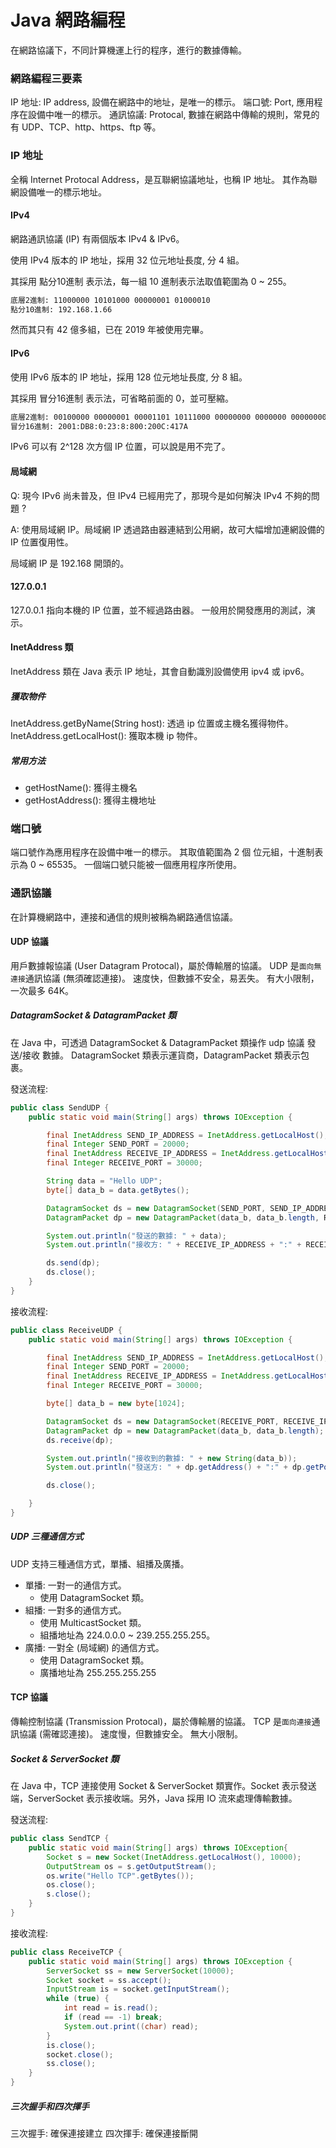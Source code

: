 # Java 網路編程

在網路協議下，不同計算機運上行的程序，進行的數據傳輸。

### 網路編程三要素

IP 地址: IP address, 設備在網路中的地址，是唯一的標示。
端口號: Port, 應用程序在設備中唯一的標示。
通訊協議: Protocal, 數據在網路中傳輸的規則，常見的有 UDP、TCP、http、https、ftp 等。

### IP 地址

全稱 Internet Protocal Address，是互聯網協議地址，也稱 IP 地址。
其作為聯網設備唯一的標示地址。

#### IPv4

網路通訊協議 (IP) 有兩個版本 IPv4 & IPv6。

使用 IPv4 版本的 IP 地址，採用 32 位元地址長度, 分 4 組。

其採用 點分10進制 表示法，每一組 10 進制表示法取值範圍為 0 ~ 255。

```bash
底層2進制: 11000000 10101000 00000001 01000010
點分10進制: 192.168.1.66
```

然而其只有 42 億多組，已在 2019 年被使用完畢。

#### IPv6

使用 IPv6 版本的 IP 地址，採用 128 位元地址長度, 分 8 組。

其採用 冒分16進制 表示法，可省略前面的 0，並可壓縮。

```bash
底層2進制: 00100000 00000001 00001101 10111000 00000000 0000000 00000000 00100011 00000000 00001000 00001000 00000000 00100000 00001100 01000001 01111010
冒分16進制: 2001:DB8:0:23:8:800:200C:417A
```

IPv6 可以有 2^128 次方個 IP 位置，可以說是用不完了。

#### 局域網

Q: 現今 IPv6 尚未普及，但 IPv4 已經用完了，那現今是如何解決 IPv4 不夠的問題 ?

A: 使用局域網 IP。局域網 IP 透過路由器連結到公用網，故可大幅增加連網設備的 IP 位置復用性。

局域網 IP 是 192.168 開頭的。

#### 127.0.0.1

127.0.0.1 指向本機的 IP 位置，並不經過路由器。
一般用於開發應用的測試，演示。

#### InetAddress 類

InetAddress 類在 Java 表示 IP 地址，其會自動識別設備使用 ipv4 或 ipv6。

##### 獲取物件

InetAddress.getByName(String host): 透過 ip 位置或主機名獲得物件。
InetAddress.getLocalHost(): 獲取本機 ip 物件。

##### 常用方法

- getHostName(): 獲得主機名
- getHostAddress(): 獲得主機地址

### 端口號

端口號作為應用程序在設備中唯一的標示。
其取值範圍為 2 個 位元組，十進制表示為 0 ~ 65535。
一個端口號只能被一個應用程序所使用。

### 通訊協議

在計算機網路中，連接和通信的規則被稱為網路通信協議。

#### UDP 協議

用戶數據報協議 (User Datagram Protocal)，屬於傳輸層的協議。
UDP 是`面向無連接`通訊協議 (無須確認連接)。
速度快，但數據不安全，易丟失。
有大小限制，一次最多 64K。

##### DatagramSocket & DatagramPacket 類

在 Java 中，可透過 DatagramSocket & DatagramPacket 類操作 udp 協議 發送/接收 數據。
DatagramSocket 類表示運貨商，DatagramPacket 類表示包裹。

發送流程:

```java
public class SendUDP {
    public static void main(String[] args) throws IOException {

        final InetAddress SEND_IP_ADDRESS = InetAddress.getLocalHost();
        final Integer SEND_PORT = 20000;
        final InetAddress RECEIVE_IP_ADDRESS = InetAddress.getLocalHost();
        final Integer RECEIVE_PORT = 30000;

        String data = "Hello UDP";
        byte[] data_b = data.getBytes();

        DatagramSocket ds = new DatagramSocket(SEND_PORT, SEND_IP_ADDRESS);
        DatagramPacket dp = new DatagramPacket(data_b, data_b.length, RECEIVE_IP_ADDRESS, RECEIVE_PORT);

        System.out.println("發送的數據: " + data);
        System.out.println("接收方: " + RECEIVE_IP_ADDRESS + ":" + RECEIVE_PORT);

        ds.send(dp);
        ds.close();
    }
}
```

接收流程:

```java
public class ReceiveUDP {
    public static void main(String[] args) throws IOException {

        final InetAddress SEND_IP_ADDRESS = InetAddress.getLocalHost();
        final Integer SEND_PORT = 20000;
        final InetAddress RECEIVE_IP_ADDRESS = InetAddress.getLocalHost();
        final Integer RECEIVE_PORT = 30000;

        byte[] data_b = new byte[1024];

        DatagramSocket ds = new DatagramSocket(RECEIVE_PORT, RECEIVE_IP_ADDRESS);
        DatagramPacket dp = new DatagramPacket(data_b, data_b.length);
        ds.receive(dp);

        System.out.println("接收到的數據: " + new String(data_b));
        System.out.println("發送方: " + dp.getAddress() + ":" + dp.getPort());

        ds.close();

    }
}
```

##### UDP 三種通信方式

UDP 支持三種通信方式，單播、組播及廣播。

- 單播: 一對一的通信方式。
  - 使用 DatagramSocket 類。
- 組播: 一對多的通信方式。
  - 使用 MulticastSocket 類。
  - 組播地址為 224.0.0.0 ~ 239.255.255.255。
- 廣播: 一對全 (局域網) 的通信方式。
  - 使用 DatagramSocket 類。
  - 廣播地址為 255.255.255.255



#### TCP 協議

傳輸控制協議 (Transmission Protocal)，屬於傳輸層的協議。
TCP 是`面向連接`通訊協議 (需確認連接)。
速度慢，但數據安全。
無大小限制。

##### Socket & ServerSocket 類

在 Java 中，TCP 連接使用 Socket & ServerSocket 類實作。Socket 表示發送端，ServerSocket 表示接收端。另外，Java 採用 IO 流來處理傳輸數據。

發送流程:

```java
public class SendTCP {
    public static void main(String[] args) throws IOException{
        Socket s = new Socket(InetAddress.getLocalHost(), 10000);
        OutputStream os = s.getOutputStream();
        os.write("Hello TCP".getBytes());
        os.close();
        s.close();
    }
}
```

接收流程:

```java
public class ReceiveTCP {
    public static void main(String[] args) throws IOException {
        ServerSocket ss = new ServerSocket(10000);
        Socket socket = ss.accept();
        InputStream is = socket.getInputStream();
        while (true) {
            int read = is.read();
            if (read == -1) break;
            System.out.print((char) read);
        }
        is.close();
        socket.close();
        ss.close();
    }
}
```

##### 三次握手和四次揮手

三次握手: 確保連接建立
四次揮手: 確保連接斷開